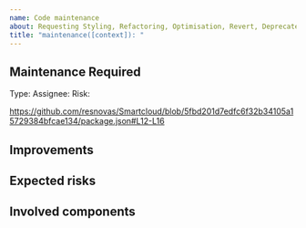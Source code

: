 ```yaml
---
name: Code maintenance
about: Requesting Styling, Refactoring, Optimisation, Revert, Deprecated or Removal of an existing feature
title: "maintenance([context]): "
---
```


<!-- @format -->

<!-- Please use [context] in title to describe the package related to this issue.
Valid options are; Release, Label, Variable, Installer
context example: bug(installer): {your title here}
-->

## Maintenance Required

Type: <!-- Style, Refactoring, Optimisation, Revert, Deprecated, Removal -->
Assignee: <!-- Who would you suggest does this? We suggest using blame to see who was the last to update the section. If unsure leave blank -->
Risk: <!-- The risk associated with this change based on reliance of other features: Low, Medium, High -->

<!-- Discribe maintenance is required -->

<!-- Please include the code section which needs maintenance if under 50 lines -->

https://github.com/resnovas/Smartcloud/blob/5fbd201d7edfc6f32b34105a15729384bfcae134/package.json#L12-L16

## Improvements

<!-- Explain the benefits of this maintenance.

Transparent changes have the reasons for the change laid out clearly along with the change itself. This leads to fewer questions later on because people already have some understanding. A change with no public explanation can lead to a lot of extra rounds of questioning, which is less efficient. Avoid using terms such as "industry standard" or "best practices" as they are vague, opaque, and don't provide enough context as a reason for a change. -->

## Expected risks

<!-- Please list features that can break because of this maintenance and how you intend to solve that. -->

## Involved components

<!-- List files or directories that will be changed by the maintenance. -->

<!-- Uncomment to add screenshots to help explain your problem.
## Screenshots
-->

<!-- Uncomment to add any other context.
## Additional context
-->
